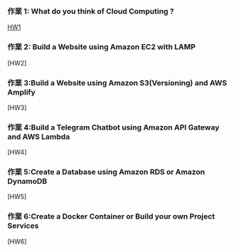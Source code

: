 ### 作業 1: What do you think of Cloud Computing ?
[HW1](https://github.com/Jodie0104/Fintech/blob/main/HW1)
### 作業 2: Build a Website using Amazon EC2 with LAMP
[HW2]
### 作業 3:Build a Website using Amazon S3(Versioning) and AWS Amplify
[HW3]
### 作業 4:Build a Telegram Chatbot using Amazon API Gateway and AWS Lambda
[HW4]
### 作業 5:Create a Database using Amazon RDS or Amazon DynamoDB
[HW5]
### 作業 6:Create a Docker Container or Build your own Project Services
[HW6]
